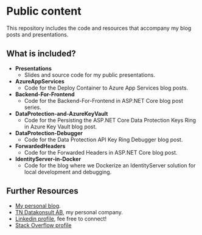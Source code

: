 # Public content
This repository includes the code and resources that accompany my blog posts and presentations.


## What is included?
* **Presentations**
  - Slides and source code for my public presentations.
* **AzureAppServices**
  - Code for the Deploy Container to Azure App Services blog posts.
* **Backend-For-Frontend**
  - Code for the Backend-For-Frontend in ASP.NET Core blog post series.
* **DataProtection-and-AzureKeyVault**  
  - Code for the Persisting the ASP.NET Core Data Protection Keys Ring in Azure Key Vault blog  post.
* **DataProtection-Debugger**  
  - Code for the Data Protection API Key Ring Debugger blog post.
* **ForwardedHeaders**
  - Code for the Forwarded Headers in ASP.NET Core blog post.
* **IdentityServer-in-Docker**
  - Code for the blog where we Dockerize an IdentityServer solution for local development and debugging.



## Further Resources
* <a href="https://nestenius.se/" target="_blank">My personal blog</a>.
* <a href="https://tn-data.se/" target="_blank">TN Datakonsult AB</a>, my personal company.
* <a href="https://www.linkedin.com/in/torenestenius/" target="_blank">Linkedin profile</a>, fee free to connect!
* <a href="https://stackoverflow.com/users/68490/tore-nestenius" target="_blank">Stack Overflow profile</a>

 
 
